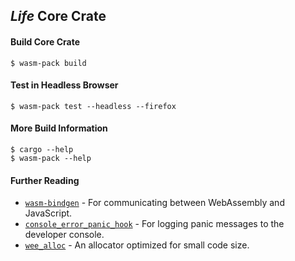 ## _Life_ Core Crate
[wasm-bindgen]:(https://github.com/rustwasm/wasm-bindgen)
[console_error_panic_hook]:(https://github.com/rustwasm/console_error_panic_hook)
[wee_alloc]:(https://github.com/rustwasm/wee_alloc)
#### Build Core Crate
```
$ wasm-pack build
```
#### Test in Headless Browser
```
$ wasm-pack test --headless --firefox
```
#### More Build Information
```
$ cargo --help
$ wasm-pack --help
```
#### Further Reading
- [`wasm-bindgen`][wasm-bindgen] - For communicating between WebAssembly and JavaScript.
- [`console_error_panic_hook`][console_error_panic_hook] - For logging panic messages to the developer console.
- [`wee_alloc`][wee_alloc] - An allocator optimized for small code size.
